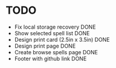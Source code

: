 # TODO

- Fix local storage recovery DONE
- Show selected spell list DONE
- Design print card (2.5in x 3.5in) DONE
- Design print page DONE
- Create browse spells page DONE
- Footer with github link DONE
